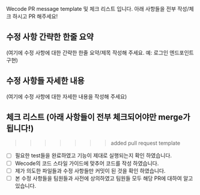 Wecode PR message template 및 체크 리스트 입니다.
아래 사항들을 전부 작성/체크 하시고 PR 해주세요!

## 수정 사항 간략한 한줄 요약

(여기에 수정 사항에 대한 간략한 한줄 요약/제목 작성해 주세요. 예: 로그인 엔드포인트 구현)

## 수정 사항들 자세한 내용

(여기에 수정 사항에 대한 자세한 내용을 작성해 주세요)

## 체크 리스트 (아래 사항들이 전부 체크되어야만 merge가 됩니다!)

> > > > > > > added pull request template

- [ ] 필요한 test들을 완료하였고 기능이 제대로 실행되는지 확인 하였습니다.
- [ ] Wecode의 코드 스타일 가이드에 맞추어 코드를 작성 하였습니다.
- [ ] 제가 의도한 파일들과 수정 사항들만 커밋이 된 것을 확인 하였습니다.
- [ ] 본 수정 사항들을 팀원들과 사전에 상의하였고 팀원들 모두 해당 PR에 대하여 알고 있습니다.
